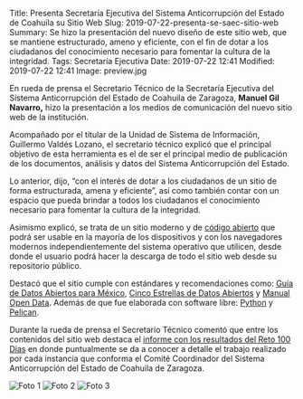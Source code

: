 Title: Presenta Secretaría Ejecutiva del Sistema Anticorrupción del Estado de Coahuila su Sitio Web
Slug: 2019-07-22-presenta-se-saec-sitio-web
Summary: Se hizo la presentación del nuevo diseño de este sitio web, que se mantiene estructurado, ameno y eficiente, con el fin de dotar a los ciudadanos del conocimiento necesario para fomentar la cultura de la integridad.
Tags: Secretaría Ejecutiva
Date: 2019-07-22 12:41
Modified: 2019-07-22 12:41
Image: preview.jpg


En rueda de prensa el Secretario Técnico de la Secretaría Ejecutiva del Sistema Anticorrupción del Estado de Coahuila de Zaragoza, **Manuel Gil Navarro,** hizo la presentación a los medios de comunicación del nuevo sitio web de la institución.

Acompañado por el titular de la Unidad de Sistema de Información, Guillermo Valdés Lozano, el secretario técnico explicó que el principal objetivo de esta herramienta es el de ser el principal medio de publicación de los documentos, análisis y datos del Sistema Anticorrupción del Estado.

Lo anterior, dijo, “con el interés de dotar a los ciudadanos de un sitio de forma estructurada, amena y eficiente”, así como también contar con un espacio que pueda brindar a todos los ciudadanos el conocimiento necesario para fomentar la cultura de la integridad.

Asimismo explicó, se trata de un sitio moderno y de [código abierto](https://github.com/SEACoahuila/plataforma.web) que podrá ser usable en la mayoría de los dispositivos y con los navegadores modernos independientemente del sistema operativo que utilicen, desde donde el usuario podrá hacer la descarga de todo el sitio web desde su repositorio público.

Destacó que el sitio cumple con estándares y recomendaciones como: [Guía de Datos Abiertos para México](https://datos.gob.mx/guia/), [Cinco Estrellas de Datos Abiertos](https://5stardata.info/es/) y [Manual Open Data](http://opendatahandbook.org/guide/es/). Además de que fue elaborada con software libre: [Python](https://www.python.org/) y [Pelican](https://blog.getpelican.com/).

Durante la rueda de prensa el Secretario Técnico comentó que entre los contenidos del sitio web destaca el [informe con los resultados del Reto 100 Días](https://www.youtube.com/watch?v=Pkvj1ssxfYk) en donde puntualmente se da a conocer a detalle el trabajo realizado por cada instancia que conforma el Comité Coordinador del Sistema Anticorrupción del Estado de Coahuila de Zaragoza.

<img class="img-fluid" src="foto-01.jpg" alt="Foto 1">

<img class="img-fluid" src="foto-02.jpg" alt="Foto 2">

<img class="img-fluid" src="foto-03.jpg" alt="Foto 3">
